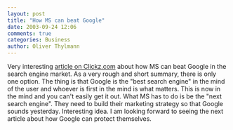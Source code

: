 ```yaml
---
layout: post
title: "How MS can beat Google"
date: 2003-09-24 12:06
comments: true
categories: Business
author: Oliver Thylmann
---
```



Very interesting [article on Clickz.com](http://www.clickz.com/search/results/article.php/3080161) about how MS can beat Google in the search engine market. As a very rough and short summary, there is only one option. The thing is that Google is the &quot;best search engine&quot; in the mind of the user and whoever is first in the mind is what matters. This is now in the mind and you can't easily get it out. What MS has to do is be the &quot;next search engine&quot;. They need to build their marketing strategy so that Google sounds yesterday. Interesting idea. I am looking forward to seeing the next article about how Google can protect themselves.


